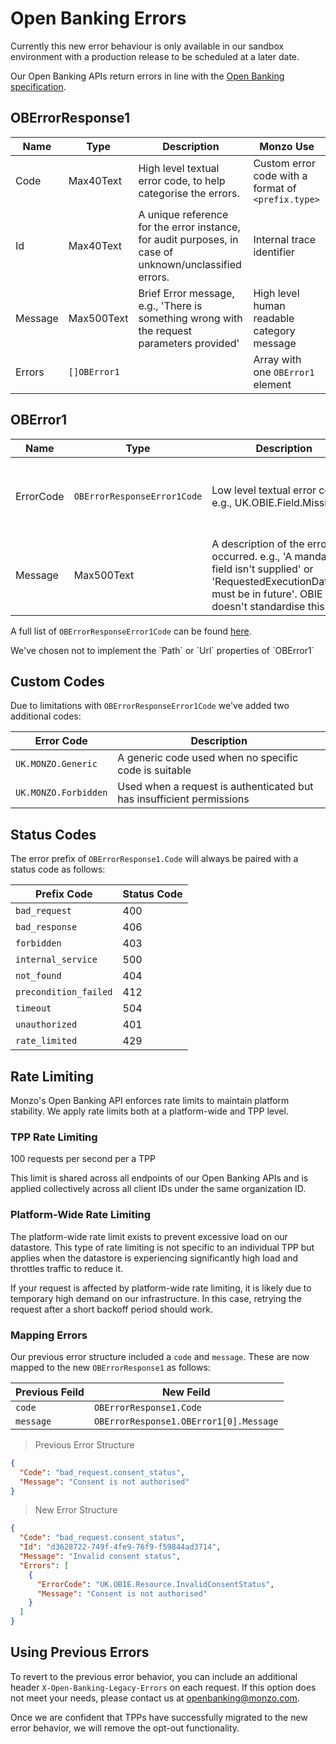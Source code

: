 # Open Banking Errors

<aside class="notice">
    Currently this new error behaviour is only available in our sandbox environment with a production release to be scheduled at a later date. 
</aside>

Our Open Banking APIs return errors in line with the [Open Banking specification](https://openbankinguk.github.io/read-write-api-site3/v3.1.10/profiles/read-write-data-api-profile.html#error-response-structure).

## OBErrorResponse1

| Name    | Type         | Description                                                                                            | Monzo Use                                          |
| ------- | ------------ | ------------------------------------------------------------------------------------------------------ | -------------------------------------------------- |
| Code    | Max40Text    | High level textual error code, to help categorise the errors.                                          | Custom error code with a format of `<prefix.type>` |
| Id      | Max40Text    | A unique reference for the error instance, for audit purposes, in case of unknown/unclassified errors. | Internal trace identifier                          |
| Message | Max500Text   | Brief Error message, e.g., 'There is something wrong with the request parameters provided'             | High level human readable category message         |
| Errors  | `[]OBError1` |                                                                                                        | Array with one `OBError1` element                  |

## OBError1

| Name      | Type                        | Description                                                                                                                                                               | Monzo Use                                                             |
| --------- | --------------------------- | ------------------------------------------------------------------------------------------------------------------------------------------------------------------------- | --------------------------------------------------------------------- |
| ErrorCode | `OBErrorResponseError1Code` | Low level textual error code, e.g., UK.OBIE.Field.Missing                                                                                                                 | OBIE error code (`UK.OBIE.XYZ`) or custom error code (`UK.MONZO.XYZ`) |
| Message   | Max500Text                  | A description of the error that occurred. e.g., 'A mandatory field isn't supplied' or 'RequestedExecutionDateTime must be in future'. OBIE doesn't standardise this field | Human readable message that details the cause of the error            |

A full list of `OBErrorResponseError1Code` can be found [here](https://openbankinguk.github.io/read-write-api-site3/v3.1.10/references/namespaced-enumerations.html#oberrorresponseerror1code).

<aside class="notice">
We've chosen not to implement the `Path` or `Url` properties of `OBError1`
</aside>

## Custom Codes

Due to limitations with `OBErrorResponseError1Code` we've added two additional codes:

| Error Code           | Description                                                           |
| -------------------- | --------------------------------------------------------------------- |
| `UK.MONZO.Generic`   | A generic code used when no specific code is suitable                 |
| `UK.MONZO.Forbidden` | Used when a request is authenticated but has insufficient permissions |

## Status Codes

The error prefix of `OBErrorResponse1.Code` will always be paired with a status code as follows:

| Prefix Code           | Status Code |
| --------------------- | ----------- |
| `bad_request`         | 400         |
| `bad_response`        | 406         |
| `forbidden`           | 403         |
| `internal_service`    | 500         |
| `not_found`           | 404         |
| `precondition_failed` | 412         |
| `timeout`             | 504         |
| `unauthorized`        | 401         |
| `rate_limited`        | 429         |

## Rate Limiting

Monzo's Open Banking API enforces rate limits to maintain platform stability. We apply rate limits both at a platform-wide and TPP level.

### TPP Rate Limiting

<aside class="notice">
100 requests per second per a TPP
</aside>

This limit is shared across all endpoints of our Open Banking APIs and is applied collectively across all client IDs under the same organization ID.

### Platform-Wide Rate Limiting

The platform-wide rate limit exists to prevent excessive load on our datastore. This type of rate limiting is not specific to an individual TPP but applies when the datastore is experiencing significantly high load and throttles traffic to reduce it.

If your request is affected by platform-wide rate limiting, it is likely due to temporary high demand on our infrastructure. In this case, retrying the request after a short backoff period should work.

### Mapping Errors

Our previous error structure included a `code` and `message`. These are now mapped to the new `OBErrorResponse1` as follows:

| Previous Feild | New Feild                              |
| -------------- | -------------------------------------- |
| `code`         | `OBErrorResponse1.Code`                |
| `message`      | `OBErrorResponse1.OBError1[0].Message` |

> Previous Error Structure

```json
{
  "Code": "bad_request.consent_status",
  "Message": "Consent is not authorised"
}
```

> New Error Structure

```json
{
  "Code": "bad_request.consent_status",
  "Id": "d3628722-749f-4fe9-76f9-f59844ad3714",
  "Message": "Invalid consent status",
  "Errors": [
    {
      "ErrorCode": "UK.OBIE.Resource.InvalidConsentStatus",
      "Message": "Consent is not authorised"
    }
  ]
}
```

## Using Previous Errors

To revert to the previous error behavior, you can include an additional header `X-Open-Banking-Legacy-Errors` on each request. If this option does not meet your needs, please contact us at [openbanking@monzo.com](mailto:openbanking@monzo.com).

Once we are confident that TPPs have successfully migrated to the new error behavior, we will remove the opt-out functionality.
